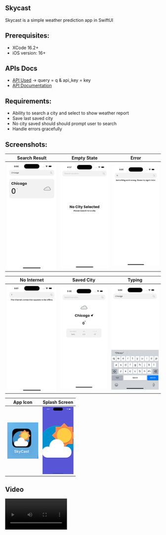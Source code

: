 ## Skycast
Skycast is a simple weather prediction app in SwiftUI


## Prerequisites:
* XCode 16.2+
* iOS version: 16+


## APIs Docs
*  [API Used](http://api.weatherapi.com/v1/current.json) -> query = q & api_key = key 
* [API Documentation](https://www.weatherapi.com/docs/)


## Requirements:
* Ability to search a city and select to show weather report
* Save last saved city 
* No city saved should should prompt user to search 
* Handle errors gracefully 

## Screenshots:
| Search Result | Empty State | Error |  
|-|-|-|
|![SomeContent](/screenshots/SearchResult.png) | ![Empty](/screenshots/EmptyState.png) | ![Error](/screenshots/ErrorState.png) |

| No Internet | Saved City | Typing |
|-|-|-|
| ![No Internet](/screenshots/NoInternet.png) | ![Search City](/screenshots/SavedCityState.png) | ![Typing](/screenshots/Typing.png) |

| App Icon | Splash Screen |
|-|-|
| <img width=100 src="screenshots/AppIcon.png"/> | <img width=100 src="screenshots/SplashScreen.png"/> |

## Video 
<video width=200 src="screenshots/Video.mp4" controls width="600"></video>

